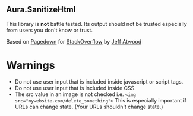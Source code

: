 Aura.SanitizeHtml
-----------------

This library is **not** battle tested. Its output should not be trusted especially from users you don't know or trust.

Based on [Pagedown][1] for [StackOverflow][2] by [Jeff Atwood][3]


Warnings
========
   * Do not use user input that is included inside javascript or script tags.
   * Do not use user input that is included inside CSS.
   * The src value in an image is not checked i.e. `<img src="mywebsite.com/delete_something">`
     This is especially important if URLs can change state. (Your URLs shouldn't change state.)


[1]: http://code.google.com/p/pagedown
[2]: http://stackoverflow.com
[3]: http://www.codinghorror.com